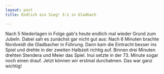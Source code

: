 ```yaml
---
layout: post
title: Endlich ein Sieg! 3:1 in Gladbach

---
```


Nach 5 Niederlagen in Folge gab's heute endlich mal wieder Grund zum Jubeln. Dabei sah es zunächst gar nicht gut aus: Nach 6 Minuten brachte Nordveidt die Gladbacher in Führung. Dann kam die Eintracht besser ins Spiel und drehte in der zweiten Halbzeit richtig auf. Binnen drei Minuten drehten Stendera und Meier das Spiel. Inui setzte in der 73. Minute sogar noch einen drauf. Jetzt können wir erstmal durchatmen. Das war ganz wichtig!


